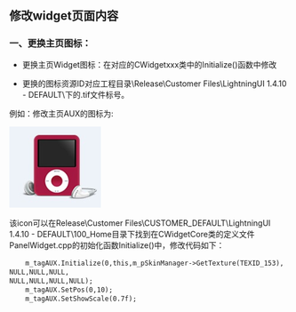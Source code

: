 ## 修改widget页面内容

### 一、更换主页图标：

* 更换主页Widget图标：在对应的CWidgetxxx类中的Initialize\(\)函数中修改

* 更换的图标资源ID对应工程目录\Release\Customer Files\LightningUI 1.4.10 - DEFAULT\下的.tif文件标号。



例如：修改主页AUX的图标为:

![](/assets/修改widget页面内容01.png)

该icon可以在Release\Customer Files\CUSTOMER\_DEFAULT\LightningUI 1.4.10 - DEFAULT\100\_Home目录下找到在CWidgetCore类的定义文件PanelWidget.cpp的初始化函数Initialize\(\)中，修改代码如下：

```
	m_tagAUX.Initialize(0,this,m_pSkinManager->GetTexture(TEXID_153),
NULL,NULL,NULL,
NULL,NULL,NULL,NULL);
	m_tagAUX.SetPos(0,10);
	m_tagAUX.SetShowScale(0.7f);
```





